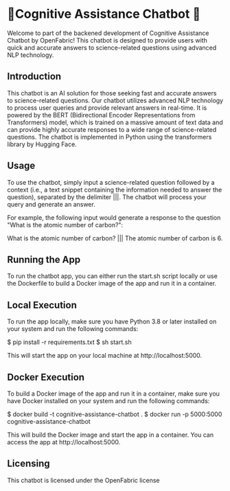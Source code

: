 # 🤖Cognitive Assistance Chatbot 💬 
Welcome to part of the backened development of Cognitive Assistance Chatbot by OpenFabric! This chatbot is designed to provide users with quick and accurate answers to science-related questions using advanced NLP technology.

## Introduction
This chatbot is an AI solution for those seeking fast and accurate answers to science-related questions. Our chatbot utilizes advanced NLP technology to process user queries and provide relevant answers in real-time. It is powered by the BERT (Bidirectional Encoder Representations from Transformers) model, which is trained on a massive amount of text data and can provide highly accurate responses to a wide range of science-related questions. The chatbot is implemented in Python using the transformers library by Hugging Face.

## Usage
To use the chatbot, simply input a science-related question followed by a context (i.e., a text snippet containing the information needed to answer the question), separated by the delimiter |||. The chatbot will process your query and generate an answer.

For example, the following input would generate a response to the question "What is the atomic number of carbon?":

What is the atomic number of carbon? ||| The atomic number of carbon is 6.

## Running the App
To run the chatbot app, you can either run the start.sh script locally or use the Dockerfile to build a Docker image of the app and run it in a container.

## Local Execution
To run the app locally, make sure you have Python 3.8 or later installed on your system and run the following commands:

$ pip install -r requirements.txt
$ sh start.sh

This will start the app on your local machine at http://localhost:5000.

## Docker Execution
To build a Docker image of the app and run it in a container, make sure you have Docker installed on your system and run the following commands:


$ docker build -t cognitive-assistance-chatbot .
$ docker run -p 5000:5000 cognitive-assistance-chatbot

This will build the Docker image and start the app in a container. You can access the app at http://localhost:5000.

## Licensing
This chatbot is licensed under the OpenFabric license
